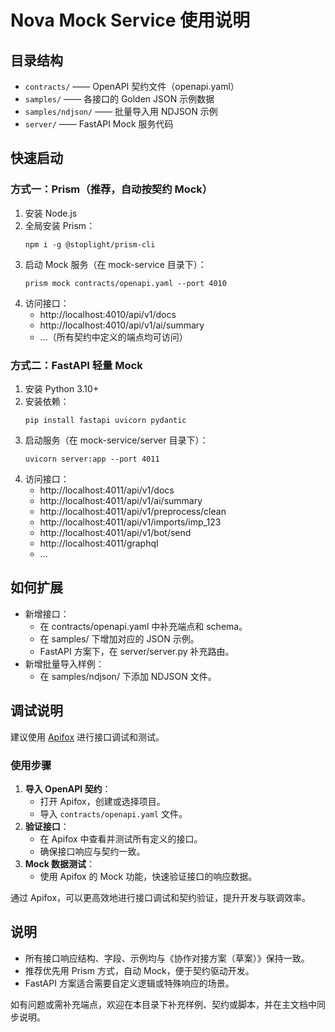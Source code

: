 # Nova Mock Service 使用说明

## 目录结构
- `contracts/`         —— OpenAPI 契约文件（openapi.yaml）
- `samples/`           —— 各接口的 Golden JSON 示例数据
- `samples/ndjson/`    —— 批量导入用 NDJSON 示例
- `server/`            —— FastAPI Mock 服务代码

## 快速启动

### 方式一：Prism（推荐，自动按契约 Mock）
1. 安装 Node.js
2. 全局安装 Prism：
   ```pwsh
   npm i -g @stoplight/prism-cli
   ```
3. 启动 Mock 服务（在 mock-service 目录下）：
   ```pwsh
   prism mock contracts/openapi.yaml --port 4010
   ```
4. 访问接口：
   - http://localhost:4010/api/v1/docs
   - http://localhost:4010/api/v1/ai/summary
   - ...（所有契约中定义的端点均可访问）

### 方式二：FastAPI 轻量 Mock
1. 安装 Python 3.10+
2. 安装依赖：
   ```pwsh
   pip install fastapi uvicorn pydantic
   ```
3. 启动服务（在 mock-service/server 目录下）：
   ```pwsh
   uvicorn server:app --port 4011
   ```
4. 访问接口：
   - http://localhost:4011/api/v1/docs
   - http://localhost:4011/api/v1/ai/summary
   - http://localhost:4011/api/v1/preprocess/clean
   - http://localhost:4011/api/v1/imports/imp_123
   - http://localhost:4011/api/v1/bot/send
   - http://localhost:4011/graphql
   - ...

## 如何扩展
- 新增接口：
  - 在 contracts/openapi.yaml 中补充端点和 schema。
  - 在 samples/ 下增加对应的 JSON 示例。
  - FastAPI 方案下，在 server/server.py 补充路由。
- 新增批量导入样例：
  - 在 samples/ndjson/ 下添加 NDJSON 文件。

## 调试说明

建议使用 [Apifox](https://apifox.com/) 进行接口调试和测试。

### 使用步骤
1. **导入 OpenAPI 契约**：
   - 打开 Apifox，创建或选择项目。
   - 导入 `contracts/openapi.yaml` 文件。
2. **验证接口**：
   - 在 Apifox 中查看并测试所有定义的接口。
   - 确保接口响应与契约一致。
3. **Mock 数据测试**：
   - 使用 Apifox 的 Mock 功能，快速验证接口的响应数据。

通过 Apifox，可以更高效地进行接口调试和契约验证，提升开发与联调效率。

## 说明
- 所有接口响应结构、字段、示例均与《协作对接方案（草案）》保持一致。
- 推荐优先用 Prism 方式，自动 Mock，便于契约驱动开发。
- FastAPI 方案适合需要自定义逻辑或特殊响应的场景。

如有问题或需补充端点，欢迎在本目录下补充样例、契约或脚本，并在主文档中同步说明。
